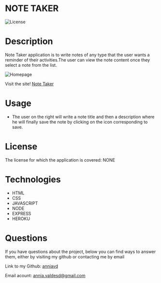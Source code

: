 # NOTE TAKER


![License](https://img.shields.io/badge/License-NONE-grenn.svg)
  

# Description

Note Taker application is to write notes of any type that the user wants a reminder of their activities.The user can view the note content once they select a note from the list.
  
 
 ![Homepage](/assets/images/home-page.jpg)

 Visit the site! [Note Taker](https://powerful-peak-58251.herokuapp.com/)
 

# Usage 
 - The user on the right will write a note title and then a description where he will finally save the note by clicking on the icon corresponding to save.


# License
The license for which the application is covered:
NONE 

# Technologies 
 - HTML
- CSS
- JAVASCRIPT
- NODE
- EXPRESS
- HEROKU


# Questions

  If you have questions about the project, below you can find ways to answer them, either by visiting my github or contacting me by email
  
  Link to my Github: [anniavd](https://github.com/anniavd)

  
  Email acount: [annia.valdesd@gmail.com](mailto:annia.valdesd@gmail.com)
    
